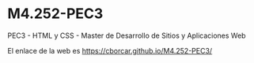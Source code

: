 # M4.252-PEC3
PEC3 - HTML y CSS - Master de Desarrollo de Sitios y Aplicaciones Web

El enlace de la web es https://cborcar.github.io/M4.252-PEC3/
